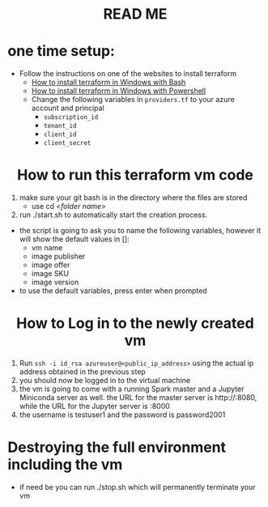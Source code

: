 # <center>READ ME
# one time setup: 
* Follow the instructions on one of the websites to install terraform
  * [How to install terraform in Windows with Bash](https://docs.microsoft.com/en-us/azure/developer/terraform/get-started-windows-bash?tabs=bash)
  * [How to install terraform in Windows with Powershell](https://docs.microsoft.com/en-us/azure/developer/terraform/get-started-windows-powershell?tabs=bash)
  * Change the following variables in `providers.tf` to your azure account and principal
    * `subscription_id`
    * `tenant_id`
    * `client_id`
    * `client_secret`
    
# <center>How to run this terraform vm code

1. make sure your git bash is in the directory where the files are stored
   * use cd <*folder name*>
2. run ./start.sh to automatically start the creation process.
  - the script is going to ask you to name the following variables, however it will show the default values in []: 
    - vm name
    - image publisher
    - image offer 
    - image SKU
    - image version
  - to use the default variables, press enter when prompted
   

# <center>How to Log in to the newly created vm

1. Run `ssh -i id_rsa azureuser@<public_ip_address>` using the actual ip address obtained in the previous step
2. you should now be logged in to the virtual machine
3. the vm is going to come with a running Spark master and a Jupyter Miniconda server as well. the URL for the master server is http://<public ip address>:8080, while the URL for the Jupyter server is <public ip address>:8000
4. the username is testuser1 and the password is password2001 

 
 
# Destroying the full environment including the vm 
* if need be you can run ./stop.sh which will permanently terminate your vm
